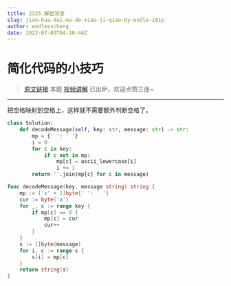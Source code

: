 ```yaml
---
title: 2325.解密消息
slug: jian-hua-dai-ma-de-xiao-ji-qiao-by-endle-i81p
author: endlesscheng
date: 2022-07-03T04:10:44Z
---
```

# 简化代码的小技巧
 
> [原文链接](https://leetcode.cn/problems/decode-the-message/solution/jian-hua-dai-ma-de-xiao-ji-qiao-by-endle-i81p)
本题 [视频讲解](https://www.bilibili.com/video/BV1Yf4y1Z7Ac) 已出炉，欢迎点赞三连~

---

把空格映射到空格上，这样就不需要额外判断空格了。

```py [sol1-Python3]
class Solution:
    def decodeMessage(self, key: str, message: str) -> str:
        mp = {' ': ' '}
        i = 0
        for c in key:
            if c not in mp:
                mp[c] = ascii_lowercase[i]
                i += 1
        return ''.join(mp[c] for c in message)
```

```go [sol1-Go]
func decodeMessage(key, message string) string {
	mp := ['z' + 1]byte{' ': ' '}
	cur := byte('a')
	for _, c := range key {
		if mp[c] == 0 {
			mp[c] = cur
			cur++
		}
	}
	s := []byte(message)
	for i, c := range s {
		s[i] = mp[c]
	}
	return string(s)
}
```
